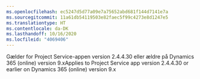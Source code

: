 ```yaml
---
ms.openlocfilehash: ec5247d5d77a09e7a75652abd681f144d7141e7a
ms.sourcegitcommit: 11a61db54119503e82faec5f99c4273e8d1247e5
ms.translationtype: HT
ms.contentlocale: da-DK
ms.lasthandoff: 10/16/2020
ms.locfileid: "4069406"
---
```

<span data-ttu-id="ec4ea-101">Gælder for Project Service-appen version 2.4.4.30 eller ældre på Dynamics 365 (online) version 9.x</span><span class="sxs-lookup"><span data-stu-id="ec4ea-101">Applies to Project Service app version 2.4.4.30 or earlier on Dynamics 365 (online) version 9.x</span></span>
